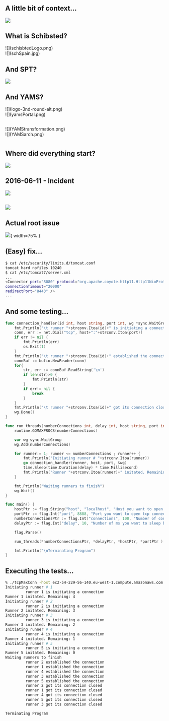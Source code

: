 #

## A little bit of context...
![](excuse_me_rocks.jpg)

## What is Schibsted?
<div id="left">
![](schisbtedLogo.png)
</div>
<div id="right">
![](schSpain.jpg)
</div>

## And SPT?
![](schreboot.jpg)

## And YAMS?

<div id="left">
![](logo-3nd-round-alt.png)
</div>
<div id="right">
![](yamsPortal.png)
</div>

## 
<div id="left">
![](YAMStransformation.png)
</div>
<div id="right">
![](YAMSarch.png)
</div>

#

## Where did everything start?

![](originalSanta.jpg)

## 2016-06-11 - Incident
![](apartment_building_collapses.gif)

## 
![](whereisthecodeMeme.jpg)

## Actual root issue
![](incidentReport.jpg){ width=75% }

## (Easy) fix...
```bash
$ cat /etc/security/limits.d/tomcat.conf
tomcat hard nofiles 10240
$ cat /etc/tomcat7/server.xml
...
<Connector port="8080" protocol="org.apache.coyote.http11.Http11NioProtocol"
connectionTimeout="20000"
redirectPort="8443" />
...
```

## And some testing...
```go
func connection_handler(id int, host string, port int, wg *sync.WaitGroup) {
    fmt.Println("\t runner "+strconv.Itoa(id)+" is initiating a connection")
    conn, err := net.Dial("tcp", host+":"+strconv.Itoa(port))
    if err != nil {
        fmt.Println(err)
        os.Exit(1)
    }
    fmt.Println("\t runner "+strconv.Itoa(id)+" established the connection")
    connBuf := bufio.NewReader(conn)
    for{
        str, err := connBuf.ReadString('\n')
        if len(str)>0 {
            fmt.Println(str)
        }
        if err!= nil {
            break
        }
    }
    fmt.Println("\t runner "+strconv.Itoa(id)+" got its connection closed")
    wg.Done()
}

func run_threads(numberConnections int, delay int, host string, port int) {
    runtime.GOMAXPROCS(numberConnections)

    var wg sync.WaitGroup
    wg.Add(numberConnections)

    for runner:= 1; runner <= numberConnections ; runner++ {
        fmt.Println("Initiating runner # "+strconv.Itoa(runner))
        go connection_handler(runner, host, port, &wg)
        time.Sleep(time.Duration(delay) * time.Millisecond)
        fmt.Println("Runner "+strconv.Itoa(runner)+" initated. Remaining: "+strconv.Itoa(numberConnections-runner))
    }

    fmt.Println("Waiting runners to finish")
    wg.Wait()
}

func main() {
    hostPtr := flag.String("host", "localhost", "Host you want to open tcp connections against")
    portPtr := flag.Int("port", 8888, "Port you want to open tcp connections against")
    numberConnectionsPtr := flag.Int("connections", 100, "Number of connections you want to open")
    delayPtr := flag.Int("delay", 10, "Number of ms you want to sleep between each connection creation")

    flag.Parse()

    run_threads(*numberConnectionsPtr, *delayPtr, *hostPtr, *portPtr )

    fmt.Println("\nTerminating Program")
}
```

## Executing the tests...

```bash
% ./tcpMaxConn -host ec2-54-229-56-140.eu-west-1.compute.amazonaws.com -port 8080 -connections 5 
Initiating runner # 1
         runner 1 is initiating a connection
Runner 1 initated. Remaining: 4
Initiating runner # 2
         runner 2 is initiating a connection
Runner 2 initated. Remaining: 3
Initiating runner # 3
         runner 3 is initiating a connection
Runner 3 initated. Remaining: 2
Initiating runner # 4
         runner 4 is initiating a connection
Runner 4 initated. Remaining: 1
Initiating runner # 5
         runner 5 is initiating a connection
Runner 5 initated. Remaining: 0
Waiting runners to finish
         runner 2 established the connection
         runner 1 established the connection
         runner 4 established the connection
         runner 3 established the connection
         runner 5 established the connection
         runner 2 got its connection closed
         runner 1 got its connection closed
         runner 4 got its connection closed
         runner 5 got its connection closed
         runner 3 got its connection closed

Terminating Program
```
